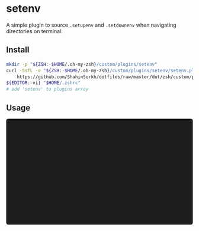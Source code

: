 # setenv

A simple plugin to source `.setupenv` and `.setdownenv` when navigating
directories on terminal.

## Install

```sh
mkdir -p "${ZSH:-$HOME/.oh-my-zsh}/custom/plugins/setenv"
curl -SsfL -o "${ZSH:-$HOME/.oh-my-zsh}/custom/plugins/setenv/setenv.plugin.zsh" \
    https://github.com/ShahinSorkh/dotfiles/raw/master/dot/zsh/custom/plugins/setenv/setenv.plugin.zsh
${EDITOR:-vi} "$HOME/.zshrc"
# add 'setenv' to plugins array
```

## Usage

![usage](usage.gif)
